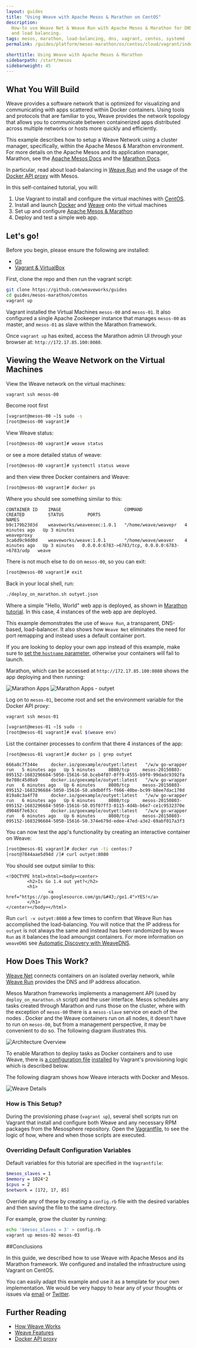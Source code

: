 ```yaml
---
layout: guides
title: "Using Weave with Apache Mesos & Marathon on CentOS"
description:
  How-to use Weave Net & Weave Run with Apache Mesos & Marathon for DNS service discovery
  and load balancing.
tags: mesos, marathon, load-balancing, dns, vagrant, centos, systemd
permalink: /guides/platform/mesos-marathon/os/centos/cloud/vagrant/index.html

shorttitle: Using Weave with Apache Mesos & Marathon
sidebarpath: /start/mesos
sidebarweight: 45
---
```


## What You Will Build

Weave provides a software network that is optimized for visualizing and communicating with apps scattered within Docker containers. Using tools and protocols that are familiar to you, Weave provides the network topology that allows you to communicate between containerized apps distributed across multiple networks or hosts more quickly and efficiently.

This example describes how to setup a Weave Network using a cluster manager, specifically, within the Apache Mesos & Marathon environment. For more details on the Apache Mesos and its application manager, Marathon, see the [Apache Mesos Docs](http://mesos.apache.org/documentation/latest/) and the [Marathon Docs](https://mesosphere.github.io/marathon/).

In particular, read about load-balancing in [Weave Run](/run) and the usage of the [Docker API proxy](http://docs.weave.works/weave/latest_release/proxy.html) with Mesos.

In this self-contained tutorial, you will:

1. Use Vagrant to install and configure the virtual machines with [CentOS](http://centos.org/).
2. Install and launch [Docker](http://docker.com) and [Weave](http://weave.works) onto the virtual machines
3. Set up and configure [Apache Mesos & Marathon](https://mesosphere.github.io/marathon/)
4. Deploy and test a simple web app.

## Let's go!

Before you begin, please ensure the following are installed:

* [Git](http://git-scm.com/downloads)
* [Vagrant & VirtualBox](/guides/about/vagrant.html)

First, clone the repo and then run the vagrant script:

~~~ bash
git clone https://github.com/weaveworks/guides
cd guides/mesos-marathon/centos
vagrant up
~~~

Vagrant installed the Virtual Machines `mesos-00` and `mesos-01`. It also configured a single Apache Zookeeper instance that manages `mesos-00` as master, and `mesos-01` as slave within the Marathon framework.

Once `vagrant up` has exited, access the Marathon admin UI through your browser at: `http://172.17.85.100:8080`.

## Viewing the Weave Network on the Virtual Machines

View the Weave network on the virtual machines:

~~~ bash
vagrant ssh mesos-00
~~~

Become root first

~~~ bash
[vagrant@mesos-00 ~]$ sudo -s
[root@mesos-00 vagrant]#
~~~

View Weave status:

~~~ bash
[root@mesos-00 vagrant]# weave status
~~~

or see a more detailed status of weave:

~~~ bash
[root@mesos-00 vagrant]# systemctl status weave
~~~

and then view three Docker containers and Weave:

~~~ bash
[root@mesos-00 vagrant]# docker ps
~~~

Where you should see something similar to this:

    CONTAINER ID    IMAGE                        COMMAND                CREATED         STATUS         PORTS                                            NAMES
    b9c179b2303d    weaveworks/weaveexec:1.0.1   "/home/weave/weavepr   4 minutes ago   Up 3 minutes                                                    weaveproxy
    3ca6d9c9dd0d    weaveworks/weave:1.0.1       "/home/weave/weaver    4 minutes ago   Up 3 minutes   0.0.0.0:6783->6783/tcp, 0.0.0.0:6783->6783/udp   weave

There is not much else to do on `mesos-00`, so you can exit:

~~~ bash
[root@mesos-00 vagrant]# exit
~~~

Back in your local shell, run:

~~~ bash
./deploy_on_marathon.sh outyet.json
~~~

Where a simple "Hello, World" web app is deployed, as shown in [Marathon tutorial](http://open.mesosphere.com/intro-course/ex17.html).  In this case, 4 instances of the web app are deployed.

This example demonstrates the use of `Weave Run`, a transparent, DNS-based, load-balancer. It also shows how `Weave Net` eliminates the need for port remapping and instead uses a default container port.

<div class="alert alert-warning">
If you are looking to deploy your own app instead of this example, make sure to <a href="https://github.com/weaveworks/guides/blob/0b10b27f0559b8852c12b81b94034823c3816777/mesos-marathon/centos/outyet.json#L12">set the <code>hostname</code> parameter</a>, otherwise your containers will fail to launch.
</div>

Marathon, which can be accessed at `http://172.17.85.100:8080` shows the app deploying and then running:

![Marathon Apps](/guides/images/mesos-marathon/centos/marathon-1.png)
![Marathon Apps - outyet](/guides/images/mesos-marathon/centos/marathon-2.png)

Log on to `mesos-01`, become root and set the environment variable for the Docker API proxy:

~~~ bash
vagrant ssh mesos-01

[vagrant@mesos-01 ~]$ sudo -s
[root@mesos-01 vagrant]# eval $(weave env)
~~~

List the container processes to confirm that there 4 instances of the app:

    [root@mesos-01 vagrant]# docker ps | grep outyet
    
    666a8c7f344e     docker.io/goexample/outyet:latest   "/w/w go-wrapper run   5 minutes ago   Up 5 minutes     8080/tcp     mesos-20150803-095152-1683296684-5050-15616-S0.bceb4f07-0ff9-4555-b9f0-99dadc9392fa
    8e708c45d0a9     docker.io/goexample/outyet:latest   "/w/w go-wrapper run   6 minutes ago   Up 6 minutes     8080/tcp     mesos-20150803-095152-1683296684-5050-15616-S0.a9db0ff5-f666-40be-bc99-b8ee7dac170d
    819a8c3a4f78     docker.io/goexample/outyet:latest   "/w/w go-wrapper run   6 minutes ago   Up 6 minutes     8080/tcp     mesos-20150803-095152-1683296684-5050-15616-S0.05f07ff3-0115-4d4b-b6e7-ce1c9532370e
    d9046f7e63cc     docker.io/goexample/outyet:latest   "/w/w go-wrapper run   6 minutes ago   Up 6 minutes     8080/tcp     mesos-20150803-095152-1683296684-5050-15616-S0.374e679d-edee-47ed-a3e2-69abf017a3f3

You can now test the app's functionality by creating an interactive container on Weave:

~~~ bash
[root@mesos-01 vagrant]# docker run -ti centos:7
[root@7844aae5d94d /]# curl outyet:8080
~~~

You should see output similar to this:

    <!DOCTYPE html><html><body><center>
            <h2>Is Go 1.4 out yet?</h2>
            <h1>
                    <a href="https://go.googlesource.com/go/&#43;/go1.4">YES!</a>
            </h1>
    </center></body></html>


Run `curl -v outyet:8080` a few times to confirm that Weave Run has accomplished the load-balancing. You will notice that the IP address for `outyet` is not always the same and instead has been randomized by `Weave Run` as it balances the load amoungst containers. For more information on `weaveDNS` see [Automatic Discovery with WeaveDNS](http://docs.weave.works/weave/latest_release/weavedns.html).

## How Does This Work?

[Weave Net](/net) connects containers on an isolated overlay network, while [Weave Run](/run) provides the DNS and IP address allocation.

Mesos Marathon frameworks implements a management API (used by `deploy_on_marathon.sh` script) and the user interface. Mesos schedules any tasks created through Marathon and runs those on the cluster, where with the exception of `mesos-00` there is a `mesos-slave` service on each of the nodes . Docker and the Weave containers run on all nodes, it doesn't have to run on `mesos-00`, but from a management perspective, it may be convenient to do so. The following diagram illustrates this.

![Architecture Overview](/guides/images/mesos-marathon/centos/diagram-1.png)

To enable Marathon to deploy tasks as Docker containers and to use Weave, there is [a configuration file](https://github.com/weaveworks/guides/blob/0b10b27f0559b8852c12b81b94034823c3816777/mesos-marathon/centos/mesos-slave-containerizers.conf) [installed](https://github.com/weaveworks/guides/blob/0b10b27f0559b8852c12b81b94034823c3816777/mesos-marathon/centos/setup_and_launch_mesos_slave.sh#L7) by Vagrant's provisioning logic which is described below. 

The following diagram shows how Weave interacts with Docker and Mesos.

![Weave Details](/guides/images/mesos-marathon/centos/diagram-2.png)

### How is This Setup?

During the provisioning phase (`vagrant up`), several shell scripts run on Vagrant that install and configure both Weave and any necessary RPM packages from the Mesosphere repository. Open the [Vagrantfile](https://github.com/weaveworks/guides/blob/0b10b27f0559b8852c12b81b94034823c3816777/mesos-marathon/centos/Vagrantfile#L59-L82), to see the logic of how, where and when those scripts are executed.

### Overriding Default Configuration Variables

Default variables for this tutorial are specified in the `Vagrantfile`:

~~~ bash
$mesos_slaves = 1
$memory = 1024*2
$cpus = 2
$network = [172, 17, 85]
~~~


Override any of these by creating a `config.rb` file with the desired variables and then saving the file to the same directory.

For example, grow the cluster by running:

~~~ bash
echo '$mesos_slaves = 3' > config.rb
vagrant up mesos-02 mesos-03
~~~

##Conclusions

In this guide, we described how to use Weave with Apache Mesos and its Marathon framework. We configured and installed the infrastructure using Vagrant on CentOS. 

You can easily adapt this example and use it as a template for your own implementation. We would be very happy to hear any of your thoughts or issues via [email](mailto:help@weave.works) or [Twitter](https://twitter.com/weaveworks).

## Further Reading

 * [How Weave Works](http://docs.weave.works/weave/latest_release/how-it-works.html)
 * [Weave Features](http://docs.weave.works/weave/latest_release/features.html)
 * [Docker API proxy](http://docs.weave.works/weave/latest_release/proxy.html)


